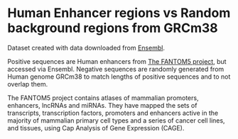 # Human Enhancer regions vs Random background regions from GRCm38

Dataset created with data downloaded from [Ensembl](https://www.ensembl.org/index.html).

Positive sequences are Human enhancers from [The FANTOM5 project](https://fantom.gsc.riken.jp/5/), but accessed via Ensembl. 
Negative sequences are randomly generated from Human genome GRCm38 to match lengths of positive sequences and to not overlap them.

The FANTOM5 project contains atlases of mammalian promoters, enhancers, lncRNAs and miRNAs. They have mapped the sets of transcripts, transcription factors, promoters and enhancers active in the majority of mammalian primary cell types and a series of cancer cell lines, and tissues, using Cap Analysis of Gene Expression (CAGE).